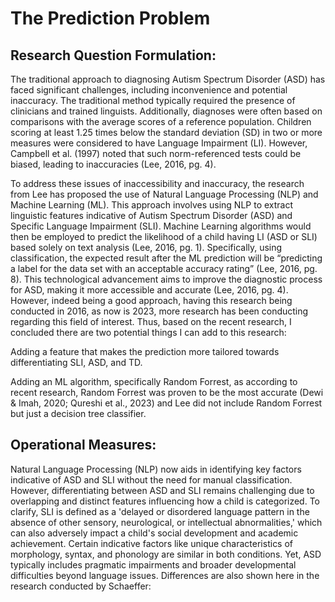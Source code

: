# The Prediction Problem

## Research Question Formulation:
The traditional approach to diagnosing Autism Spectrum Disorder (ASD) has faced significant challenges, including inconvenience and potential inaccuracy. The traditional method typically required the presence of clinicians and trained linguists. Additionally, diagnoses were often based on comparisons with the average scores of a reference population. Children scoring at least 1.25 times below the standard deviation (SD) in two or more measures were considered to have Language Impairment (LI). However, Campbell et al. (1997) noted that such norm-referenced tests could be biased, leading to inaccuracies (Lee, 2016, pg. 4).

To address these issues of inaccessibility and inaccuracy, the research from Lee has proposed the use of Natural Language Processing (NLP) and Machine Learning (ML). This approach involves using NLP to extract linguistic features indicative of Autism Spectrum Disorder (ASD) and Specific Language Impairment (SLI). Machine Learning algorithms would then be employed to predict the likelihood of a child having LI (ASD or SLI) based solely on text analysis (Lee, 2016, pg. 1). Specifically, using classification, the expected result after the ML prediction will be “predicting a label for the data set with an acceptable accuracy rating” (Lee, 2016, pg. 8). This technological advancement aims to improve the diagnostic process for ASD, making it more accessible and accurate (Lee, 2016, pg. 4). However, indeed being a good approach, having this research being conducted in 2016, as now is 2023, more research has been conducting regarding this field of interest. Thus, based on the recent research, I concluded there are two potential things I can add to this research:

Adding a feature that makes the prediction more tailored towards differentiating SLI, ASD, and TD.

Adding an ML algorithm, specifically Random Forrest, as according to recent research, Random Forrest was proven to be the most accurate (Dewi & Imah, 2020; Qureshi et al., 2023) and Lee did not include Random Forrest but just a decision tree classifier.

## Operational Measures:
Natural Language Processing (NLP) now aids in identifying key factors indicative of ASD and SLI without the need for manual classification. However, differentiating between ASD and SLI remains challenging due to overlapping and distinct features influencing how a child is categorized. To clarify, SLI is defined as a 'delayed or disordered language pattern in the absence of other sensory, neurological, or intellectual abnormalities,' which can also adversely impact a child's social development and academic achievement. Certain indicative factors like unique characteristics of morphology, syntax, and phonology are similar in both conditions. Yet, ASD typically includes pragmatic impairments and broader developmental difficulties beyond language issues. Differences are also shown here in the research conducted by Schaeffer:

